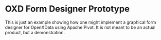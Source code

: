 OXD Form Designer Prototype
===========================

This is just an example showing how one might implement a graphical form
designer for OpenXData using Apache Pivot. It is not meant to be an actual
product, but a demonstration.  

